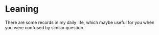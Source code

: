 # Leaning
There are some records in my daily life, which maybe useful for you when you were confused by similar question.
